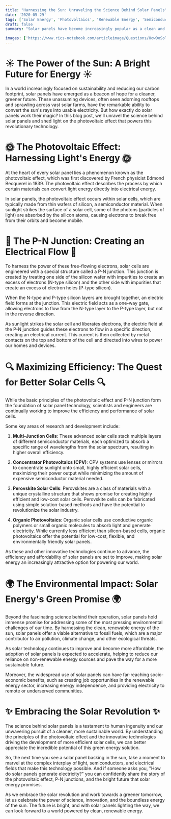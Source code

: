 ```yaml
---
title: "Harnessing the Sun: Unraveling the Science Behind Solar Panels"
date: '2020-05-29'
tags: ['Solar Energy', 'Photovoltaics', 'Renewable Energy', 'Semiconductors', 'P-N Junction','Questions']
draft: false
summary: "Solar panels have become increasingly popular as a clean and renewable energy source, but have you ever wondered how these seemingly simple devices convert sunlight into electricity? In this blog post, we dive into the fascinating science behind solar panels and explore the photovoltaic effect that makes this green technology possible."

images: ['https://www.rics-notebook.com/articleimage/Questions/HowDoSolarPanelsWork.png']
---
```


# ☀️ The Power of the Sun: A Bright Future for Energy ☀️

In a world increasingly focused on sustainability and reducing our carbon footprint, solar panels have emerged as a beacon of hope for a cleaner, greener future. These unassuming devices, often seen adorning rooftops and sprawling across vast solar farms, have the remarkable ability to convert the sun's rays into usable electricity. But how exactly do solar panels work their magic? In this blog post, we'll unravel the science behind solar panels and shed light on the photovoltaic effect that powers this revolutionary technology.

# 🌞 The Photovoltaic Effect: Harnessing Light's Energy 🌞

At the heart of every solar panel lies a phenomenon known as the photovoltaic effect, which was first discovered by French physicist Edmond Becquerel in 1839. The photovoltaic effect describes the process by which certain materials can convert light energy directly into electrical energy.

In solar panels, the photovoltaic effect occurs within solar cells, which are typically made from thin wafers of silicon, a semiconductor material. When sunlight strikes the surface of a solar cell, some of the photons (particles of light) are absorbed by the silicon atoms, causing electrons to break free from their orbits and become mobile.

# 🔌 The P-N Junction: Creating an Electrical Flow 🔌

To harness the power of these free-flowing electrons, solar cells are engineered with a special structure called a P-N junction. This junction is created by treating one side of the silicon wafer with impurities to create an excess of electrons (N-type silicon) and the other side with impurities that create an excess of electron holes (P-type silicon).

When the N-type and P-type silicon layers are brought together, an electric field forms at the junction. This electric field acts as a one-way gate, allowing electrons to flow from the N-type layer to the P-type layer, but not in the reverse direction.

As sunlight strikes the solar cell and liberates electrons, the electric field at the P-N junction guides these electrons to flow in a specific direction, creating an electrical current. This current is then collected by metal contacts on the top and bottom of the cell and directed into wires to power our homes and devices.

# 🔍 Maximizing Efficiency: The Quest for Better Solar Cells 🔍

While the basic principles of the photovoltaic effect and P-N junction form the foundation of solar panel technology, scientists and engineers are continually working to improve the efficiency and performance of solar cells.

Some key areas of research and development include:

1. **Multi-Junction Cells**: These advanced solar cells stack multiple layers of different semiconductor materials, each optimized to absorb a specific range of wavelengths from the solar spectrum, resulting in higher overall efficiency.

2. **Concentrator Photovoltaics (CPV)**: CPV systems use lenses or mirrors to concentrate sunlight onto small, highly efficient solar cells, maximizing their power output while minimizing the amount of expensive semiconductor material needed.

3. **Perovskite Solar Cells**: Perovskites are a class of materials with a unique crystalline structure that shows promise for creating highly efficient and low-cost solar cells. Perovskite cells can be fabricated using simple solution-based methods and have the potential to revolutionize the solar industry.

4. **Organic Photovoltaics**: Organic solar cells use conductive organic polymers or small organic molecules to absorb light and generate electricity. While currently less efficient than silicon-based cells, organic photovoltaics offer the potential for low-cost, flexible, and environmentally friendly solar panels.

As these and other innovative technologies continue to advance, the efficiency and affordability of solar panels are set to improve, making solar energy an increasingly attractive option for powering our world.

# 🌍 The Environmental Impact: Solar Energy's Green Promise 🌍

Beyond the fascinating science behind their operation, solar panels hold immense promise for addressing some of the most pressing environmental challenges of our time. By harnessing the clean, renewable energy of the sun, solar panels offer a viable alternative to fossil fuels, which are a major contributor to air pollution, climate change, and other ecological threats.

As solar technology continues to improve and become more affordable, the adoption of solar panels is expected to accelerate, helping to reduce our reliance on non-renewable energy sources and pave the way for a more sustainable future.

Moreover, the widespread use of solar panels can have far-reaching socio-economic benefits, such as creating job opportunities in the renewable energy sector, increasing energy independence, and providing electricity to remote or underserved communities.

# ✨ Embracing the Solar Revolution ✨

The science behind solar panels is a testament to human ingenuity and our unwavering pursuit of a cleaner, more sustainable world. By understanding the principles of the photovoltaic effect and the innovative technologies driving the development of more efficient solar cells, we can better appreciate the incredible potential of this green energy solution.

So, the next time you see a solar panel basking in the sun, take a moment to marvel at the complex interplay of light, semiconductors, and electrical fields that make this technology possible. And if someone asks you, "How do solar panels generate electricity?" you can confidently share the story of the photovoltaic effect, P-N junctions, and the bright future that solar energy promises.

As we embrace the solar revolution and work towards a greener tomorrow, let us celebrate the power of science, innovation, and the boundless energy of the sun. The future is bright, and with solar panels lighting the way, we can look forward to a world powered by clean, renewable energy.